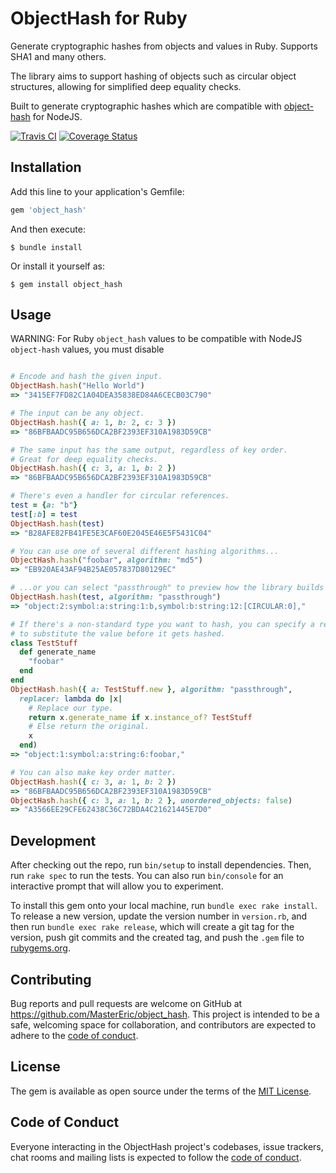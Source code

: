 # ObjectHash for Ruby

Generate cryptographic hashes from objects and values in Ruby. Supports SHA1 and many others.

The library aims to support hashing of objects such as circular object structures, allowing for simplified deep equality checks.

Built to generate cryptographic hashes which are compatible with [object-hash](https://github.com/puleos/object-hash) for NodeJS.

[![Travis CI](https://secure.travis-ci.org/MasterEric/object-hash.png?branch=master)](https://secure.travis-ci.org/MasterEric/object-hash?branch=master)
[![Coverage Status](https://coveralls.io/repos/MasterEric/object-hash/badge.svg?branch=master&service=github)](https://coveralls.io/github/MasterEric/object-hash?branch=master)

## Installation

Add this line to your application's Gemfile:

```ruby
gem 'object_hash'
```

And then execute:

    $ bundle install

Or install it yourself as:

    $ gem install object_hash

## Usage

WARNING: For Ruby `object_hash` values to be compatible with NodeJS `object-hash` values, you must disable 

```ruby

# Encode and hash the given input.
ObjectHash.hash("Hello World")
=> "3415EF7FD82C1A04DEA35838ED84A6CECB03C790"

# The input can be any object.
ObjectHash.hash({ a: 1, b: 2, c: 3 })
=> "86BFBAADC95B656DCA2BF2393EF310A1983D59CB"

# The same input has the same output, regardless of key order.
# Great for deep equality checks.
ObjectHash.hash({ c: 3, a: 1, b: 2 })
=> "86BFBAADC95B656DCA2BF2393EF310A1983D59CB"

# There's even a handler for circular references.
test = {a: "b"}
test[:b] = test
ObjectHash.hash(test)
=> "B28AFE82FB41FE5E3CAF60E2045E46E5F5431C04"

# You can use one of several different hashing algorithms...
ObjectHash.hash("foobar", algorithm: "md5")
=> "EB920AE43AF94B25AE057837D80129EC"

# ...or you can select "passthrough" to preview how the library builds hashes.
ObjectHash.hash(test, algorithm: "passthrough")
=> "object:2:symbol:a:string:1:b,symbol:b:string:12:[CIRCULAR:0],"

# If there's a non-standard type you want to hash, you can specify a replacer
# to substitute the value before it gets hashed.
class TestStuff
  def generate_name
    "foobar"
  end
end
ObjectHash.hash({ a: TestStuff.new }, algorithm: "passthrough",
  replacer: lambda do |x|
    # Replace our type.
    return x.generate_name if x.instance_of? TestStuff
    # Else return the original.
    x
  end)
=> "object:1:symbol:a:string:6:foobar,"

# You can also make key order matter.
ObjectHash.hash({ c: 3, a: 1, b: 2 })
=> "86BFBAADC95B656DCA2BF2393EF310A1983D59CB"
ObjectHash.hash({ c: 3, a: 1, b: 2 }, unordered_objects: false)
=> "A3566EE29CFE62438C36C72BDA4C21621445E7D0"

```

## Development

After checking out the repo, run `bin/setup` to install dependencies. Then, run `rake spec` to run the tests. You can also run `bin/console` for an interactive prompt that will allow you to experiment.

To install this gem onto your local machine, run `bundle exec rake install`. To release a new version, update the version number in `version.rb`, and then run `bundle exec rake release`, which will create a git tag for the version, push git commits and the created tag, and push the `.gem` file to [rubygems.org](https://rubygems.org).

## Contributing

Bug reports and pull requests are welcome on GitHub at https://github.com/MasterEric/object_hash. This project is intended to be a safe, welcoming space for collaboration, and contributors are expected to adhere to the [code of conduct](https://github.com/MasterEric/object_hash/blob/master/CODE_OF_CONDUCT.md).

## License

The gem is available as open source under the terms of the [MIT License](https://opensource.org/licenses/MIT).

## Code of Conduct

Everyone interacting in the ObjectHash project's codebases, issue trackers, chat rooms and mailing lists is expected to follow the [code of conduct](https://github.com/MasterEric/object_hash/blob/master/CODE_OF_CONDUCT.md).
